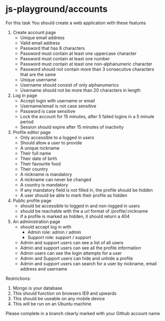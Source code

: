 js-playground/accounts
=============

For this task
You should create a web application with these features

1. Create account page
	* Unique email address
	* Valid email address
	* Password that has 8 characters
	* Password must contain at least one uppercase character
	* Password must contain at least one number
	* Password must contain at least one non-alphanumeric character
	* Password should not contain more than 3 consecutive characters that are the same
	* Unique username
	* Username should consist of only alphanumerics
	* Username should not be more than 20 characters in length
2. Log in page 
	* Accept login with username or email
	* Username/email is not case sensitive
	* Password is case sensitive
	* Lock the account for 15 minutes, after 5 failed logins in a 5 minute period
	* Session should expire after 15 minutes of inactivity
3. Profile editor page
	* Only accessible to a logged in users
	* Should allow a user to provide
	 - A unique nickname
	 - Their full name
	 - Their date of birth
	 - Their favourite food
	 - Their country
	* A nickname is mandatory
	* A nickname can never be changed
	* A country is mandatory
	* If any mandatory field is not filled in, the profile should be hidden
	* A user should be able to mark their profile as hidden
4. Public profile page
	* should be accessible to logged in and non-logged in users
	* should be reachable with the a url format of /profile/:nickname
	* if a profile is marked as hidden, it should return a 404
5. An administration page
	* should accept log in with
		- Admin role: admin / admin
		- Support role: support / support
	* Admin and support users can see a list of all users
	* Admin and support users can see all the profile information
	* Admin users can see the login attempts for a user
	* Admin and Support users can hide and unhide a profile
	* Admin and support users can search for a user by nickname, email address and username
	
	

	
Restrictions:
1) Mongo is your database
2) This should function on browsers IE9 and upwards
3) This should be useable on any mobile device
4) This will be run on an Ubuntu machine



Please complete in a branch clearly marked with your Github account name
